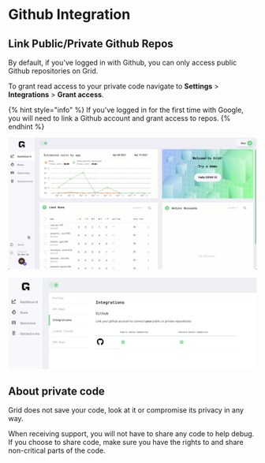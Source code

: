 # Github Integration

## Link Public/Private Github Repos

By default, if you've logged in with Github, you can only access public Github repositories on Grid.&#x20;

To grant read access to your private code navigate to **Settings** > **Integrations** > **Grant access**.

{% hint style="info" %}
If you've logged in for the first time with Google, you will need to link a Github account and grant access to repos.&#x20;
{% endhint %}

![](../.gitbook/assets/github.gif)

![Make sure the Integrations tab in settings shows private repos are connected](<../.gitbook/assets/Screen Shot 2021-06-28 at 6.42.25 PM.png>)

## About private code

Grid does not save your code, look at it or compromise its privacy in any way.

When receiving support, you will not have to share any code to help debug. If you choose to share code, make sure you have the rights to and share non-critical parts of the code.
